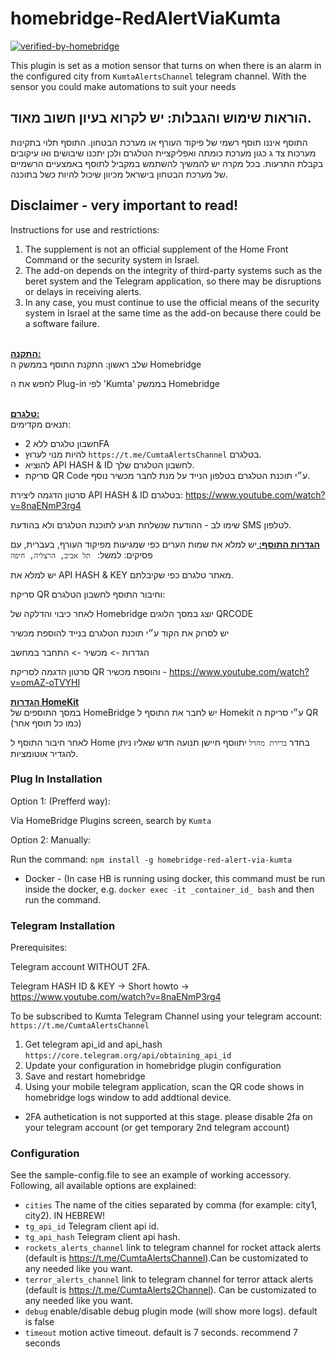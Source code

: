 # homebridge-RedAlertViaKumta
[![verified-by-homebridge](https://badgen.net/badge/homebridge/verified/purple)](https://github.com/homebridge/homebridge/wiki/Verified-Plugins)

This plugin is set as a motion sensor that turns on when there is an alarm in the configured city from ```KumtaAlertsChannel``` telegram channel.
With the sensor you could make automations to suit your needs

## **הוראות שימוש והגבלות: יש לקרוא בעיון חשוב מאוד.**

התוסף איננו תוסף רשמי של פיקוד העורף או מערכת הבטחון.
התוסף תלוי בתקינות מערכות צד ג כגון מערכת כומתה ואפליקציית הטלגרם ולכן יתכנו שיבושים ואו עיקובים בקבלת התרעות.
בכל מקרה יש להמשיך להשתמש במקביל לתוסף באמצעיים הרשמיים של מערכת הבטחון בישראל מכיוון שיכול להיות כשל בתוכנה.

## **Disclaimer - very important to read!**

Instructions for use and restrictions:

1. The supplement is not an official supplement of the Home Front Command or the security system in Israel.
2. The add-on depends on the integrity of third-party systems such as the beret system and the Telegram application, so there may be disruptions or delays in receiving alerts.
3. In any case, you must continue to use the official means of the security system in Israel at the same time as the add-on because there could be a software failure.

<b><u><br>
התקנה:
</b></u><br>
שלב ראשון: 
התקנת התוסף בממשק ה Homebridge 

לחפש את ה Plug-in לפי 'Kumta' בממשק Homebridge


<b><u><br>
**טלגרם**:
</b></u><br>
תנאים מקדימים:

- חשבון טלגרם ללא 2FA
- להיות מנוי לערוץ ```https://t.me/CumtaAlertsChannel``` בטלגרם.
- להוציא API HASH & ID לחשבון הטלגרם שלך.
- סריקת QR Code ע״י תוכנת הטלגרם בטלפון הנייד על מנת לחבר מכשיר נוסף. 

סרטון הדגמה ליצירת API HASH & ID בטלגרם: https://www.youtube.com/watch?v=8naENmP3rg4

שימו לב - ההודעת שנשלחת תגיע לתוכנת הטלגרם ולא בהודעת SMS לטלפון. 

<b><u>
הגדרות התוסף:
</b></u>
יש למלא את שמות הערים כפי שמגיעות מפיקוד העורף, בעברית, עם פסיקים: למשל: ``` תל אביב, הרצליה, חיפה```

יש למלא את API HASH & KEY מאתר טלגרם כפי שקיבלתם. 

סריקת QR וחיבור התוסף לחשבון הטלגרם:

לאחר כיבוי והדלקה של Homebridge יוצג במסך הלוגים QRCODE 

יש לסרוק את הקוד ע״י תוכנת הטלגרם בנייד להוספת מכשיר

הגדרות -> מכשיר -> התחבר במחשב

סרטון הדגמה לסריקת QR והוספת מכשיר - https://www.youtube.com/watch?v=omAZ-oTVYHI

<b><u>
הגדרות HomeKit
</b></u><br>
במסך התוספים של HomeBridge יש לחבר את התוסף ל Homekit ע״י סריקת ה QR (כמו כל תוסף אחר) 

לאחר חיבור התוסף ל Home בחדר `ברירת מחדל` יתווסף חיישן תנועה חדש שאליו ניתן להגדיר אוטומציות. 






### Plug In Installation

Option 1:
(Prefferd way): 

Via HomeBridge Plugins screen, search by `Kumta`

Option 2: 
Manually: 

Run the command: ```npm install -g homebridge-red-alert-via-kumta``` 

* Docker   - (In case HB is running using docker, this command must be run inside the docker, e.g. ```docker exec -it _container_id_ bash``` and then run the command. 


### Telegram Installation

Prerequisites:

Telegram account WITHOUT 2FA.

Telegram HASH ID & KEY -> Short howto -> https://www.youtube.com/watch?v=8naENmP3rg4

To be subscribed to Kumta Telegram Channel using your telegram account: ```https://t.me/CumtaAlertsChannel```


1. Get telegram api_id and api_hash `https://core.telegram.org/api/obtaining_api_id`
2. Update your configuration in homebridge plugin configuration
3. Save and restart homebridge
4. Using your mobile telegram application, scan the QR code shows in homebridge logs window to add addtional device.

* 2FA authetication is not supported at this stage. please disable 2fa on your telegram account (or get temporary 2nd telegram account)
  
### Configuration

See the sample-config.file to see an example of working accessory. Following, all available options are explained:

 * ```cities``` The name of the cities separated by comma (for example: city1, city2). IN HEBREW! 
 * ```tg_api_id``` Telegram client api id.
 * ```tg_api_hash``` Telegram client api hash.
 * ```rockets_alerts_channel``` link to telegram channel for rocket attack alerts (default is https://t.me/CumtaAlertsChannel).Can be customizated to any needed like you want.
 * ```terror_alerts_channel```  link to telegram channel for terror attack alerts (default is https://t.me/CumtaAlerts2Channel). Can be customizated to any needed like you want.
 * ```debug``` enable/disable debug plugin mode (will show more logs). default is false
 * ```timeout``` motion active timeout. default is 7 seconds. recommend 7 seconds

